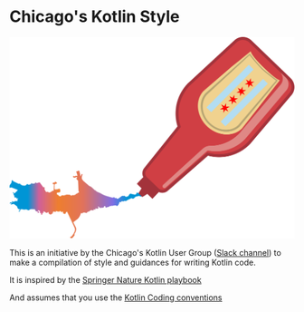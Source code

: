# Chicago's Kotlin Style

![A Chicago flagged ketchup bottle dripping in a the pattern of Kotlin island with the Kotlin's logo colors](./images/logo.svg)

This is an initiative by the Chicago's Kotlin User Group ([Slack channel](https://app.slack.com/client/T09229ZC6/C5GGU291C)) 
to make a compilation of style and guidances for writing Kotlin code.

It is inspired by the [Springer Nature Kotlin playbook](https://github.com/springernature/kotlin-playbook)

And assumes that you use the [Kotlin Coding conventions](https://kotlinlang.org/docs/reference/coding-conventions.html)
